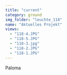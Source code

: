```yaml
---
title: "current"
category: ground
img_folder: "leuchte_118"
name: "Aktuelles Projekt"
views:
  - "118-4.JPG"
  - "118-5.JPG"
  - "118-3.jpg"
  - "118-2.JPG"
  - "118-1.JPG"
---
```


Paloma
